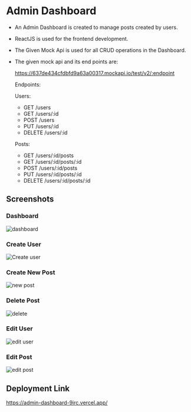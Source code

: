 
# Admin Dashboard

- An Admin Dashboard is created to manage posts created by users.
- ReactJS is used for the frontend development.
- The Given Mock Api is used for all CRUD operations in the Dashboard.
- The given mock api and its end points are:
    
	https://637de434cfdbfd9a63a00317.mockapi.io/test/v2/:endpoint

	Endpoints:

	Users:
    - GET /users
    - GET /users/:id
    - POST /users
    - PUT /users/:id
    - DELETE /users/:id

    Posts:
    - GET /users/:id/posts
    - GET /users/:id/posts/:id
    - POST /users/:id/posts
    - PUT /users/:id/posts/:id
    - DELETE /users/:id/posts/:id
    
 ## Screenshots
 
 ### Dashboard
 
 ![dashboard](https://user-images.githubusercontent.com/81451604/221853632-acb3ebab-905f-4310-811f-4571f10a7a8e.jpg)
 
 ### Create User
 
 ![Create user](https://user-images.githubusercontent.com/81451604/221853945-a71d615b-359c-4309-8302-c7f9abfe21c6.jpg)

### Create New Post

![new post](https://user-images.githubusercontent.com/81451604/221853890-dfb34eab-f420-4ad8-9314-2224c5ccf170.jpg)

### Delete Post

![delete](https://user-images.githubusercontent.com/81451604/221854067-c5779fd2-69d2-4524-80cd-8d5b08a7e075.jpg)

### Edit User

![edit user](https://user-images.githubusercontent.com/81451604/221854117-356a1350-37d8-4466-be9e-7d38b0b6fa26.jpg)

### Edit Post

![edit post](https://user-images.githubusercontent.com/81451604/221854196-f573af51-fa31-4ef4-874f-fd3033f95039.jpg)


## Deployment Link

https://admin-dashboard-9irc.vercel.app/






 




